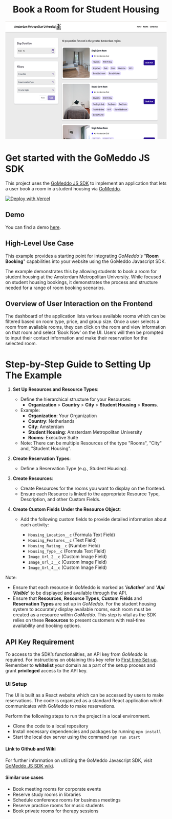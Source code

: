 <h1 align="center">Book a Room for Student Housing</h1>

<p align="center">
  <img src="./src/assets/dashboard.png" alt="Student Housing Dashboard" width="650" height="367">
</p>

# Get started with the GoMeddo JS SDK

This project uses the [GoMeddo JS SDK](https://github.com/gomeddo/js-sdk) to implement an application that lets a user book a room in a student housing via [GoMeddo](https://gomeddo.com).

[![Deploy with Vercel](https://vercel.com/button)](https://vercel.com/new/clone?s=https%3A%2F%2Fgithub.com%2Fgomeddo%2FRoom-and-Facilities-bookings&showOptionalTeamCreation=false)

## Demo

You can find a demo [here](https://gomeddo-room-and-facilities-bookings.vercel.app).

## High-Level Use Case

This example provides a starting point for integrating _GoMeddo's_ "**Room Booking**" capabilities into your website using the GoMeddo Javascript SDK.

The example demonstrates this by allowing students to book a room for student housing at the Amsterdam Metropolitan University. While focused on student housing bookings, it demonstrates the process and structure needed for a range of room booking scenarios.

## Overview of User Interaction on the Frontend

The dashboard of the application lists various available rooms which can be filtered based on room type, price, and group size. Once a user selects a room from available rooms, they can click on the room and view information on that room and select 'Book Now' on the UI. Users will then be prompted to input their contact information and make their reservation for the selected room.

# Step-by-Step Guide to Setting Up The Example

1. **Set Up Resources and Resource Types**:

   - Define the hierarchical structure for your Resources:
     - **Organization** > **Country** > **City** > **Student Housing** > **Rooms**.
   - Example:
     - **Organization**: Your Organization
     - **Country**: Netherlands
     - **City**: Amsterdam
     - **Student Housing**: Amsterdam Metropolitan University
     - **Rooms**: Executive Suite
   - Note: There can be multiple Resources of the type "Rooms", "City" and, "Student Housing".

2. **Create Reservation Types**:

   - Define a Reservation Type (e.g., Student Housing).

3. **Create Resources**:
   - Create Resources for the rooms you want to display on the frontend.
   - Ensure each Resource is linked to the appropriate Resource Type, Description, and other Custom Fields.

4. **Create Custom Fields Under the Resource Object**:

   - Add the following custom fields to provide detailed information about each activity:

     - `Housing_Location__c` (Formula Text Field)
     - `Housing_Features__c` (Text Field)
     - `Housing_Rating__c` (Number Field)
     - `Housing_Type__c` (Formula Text Field)
     - `Image_Url_2__c` (Custom Image Field)
     - `Image_Url_3__c` (Custom Image Field)
     - `Image_Url_4__c` (Custom Image Field)

Note:

- Ensure that each resource in GoMeddo is marked as '**_isActive_**' and '**_Api Visible_**' to be displayed and available through the API.
- Ensure that **Resources**, **Resource Types**, **Custom Fields** and **Reservation Types** are set up in _GoMeddo_. For the student housing system to accurately display available rooms, each room must be created as a resource within _GoMeddo_. This step is vital as the SDK relies on these **Resources** to present customers with real-time availability and booking options.

## API Key Requirement

To access to the SDK’s functionalities, an API key from _GoMeddo_ is required. For instructions on obtaining this key refer to [First time Set-up](https://gomeddo.atlassian.net/wiki/spaces/WID/pages/3353837569/First+time+Set-up). Remember to **whitelist** your domain as a part of the setup process and grant **privileged** access to the API key.

### UI Setup

The UI is built as a React website which can be accessed by users to make reservations. The code is organized as a standard React application which communicates with GoMeddo to make reservations.

Perform the following steps to run the project in a local environment.

- Clone the code to a local repository
- Install necessary dependencies and packages by running `npm install`
- Start the local dev server using the command `npm run start`

#### Link to Github and Wiki

For further information on utilizing the GoMeddo Javascript SDK, visit [GoMeddo JS SDK wiki](https://github.com/gomeddo/Room-and-Facilities-bookings).

#### Similar use cases

- Book meeting rooms for corporate events
- Reserve study rooms in libraries
- Schedule conference rooms for business meetings
- Reserve practice rooms for music students
- Book private rooms for therapy sessions

